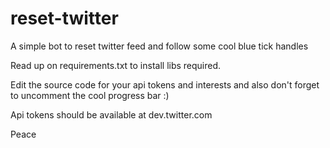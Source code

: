 # reset-twitter
A simple bot to reset twitter feed and follow some cool blue tick handles

Read up on requirements.txt to install libs required.

Edit the source code for your api tokens and interests and also don't forget to uncomment the cool progress bar :)

Api tokens should be available at dev.twitter.com

Peace
